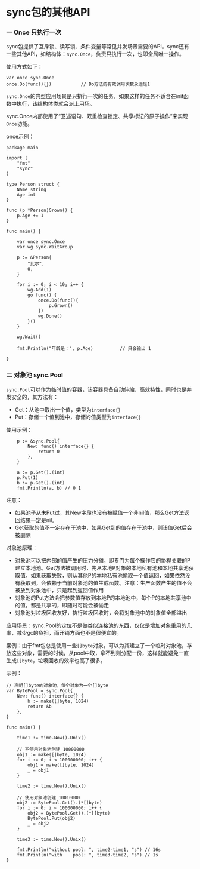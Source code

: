 # sync包的其他API

### 一 Once 只执行一次

sync包提供了互斥锁、读写锁、条件变量等常见并发场景需要的API。sync还有一些其他API，如结构体：`sync.Once`，负责只执行一次，也即全局唯一操作。

使用方式如下：

```text
var once sync.Once
once.Do(func(){})           // Do方法的有效调用次数永远是1
```

`sync.Once`的典型应用场景是只执行一次的任务，如果这样的任务不适合在init函数中执行，该结构体类就会派上用场。

sync.Once内部使用了“卫述语句、双重检查锁定、共享标记的原子操作”来实现`Once`功能。

once示例：

```text
package main

import (
	"fmt"
	"sync"
)

type Person struct {
	Name string
	Age int
}

func (p *Person)Grown() {
	p.Age += 1
}

func main() {

	var once sync.Once
	var wg sync.WaitGroup

	p := &Person{
		"比尔",
		0,
	}

	for i := 0; i < 10; i++ {
		wg.Add(1)
		go func() {
			once.Do(func(){
				p.Grown()
			})
			wg.Done()
		}()
	}

	wg.Wait()

	fmt.Println("年龄是：", p.Age)			// 只会输出 1

}
```

### 二 对象池 sync.Pool

`sync.Pool`可以作为临时值的容器，该容器具备自动伸缩、高效特性，同时也是并发安全的，其方法有：

* Get：从池中取出一个值，类型为`interface{}`
* Put：存储一个值到池中，存储的值类型为`interface{}`

使用示例：

```text
	p := &sync.Pool{
		New: func() interface{} {
			return 0
		},
	}

	a := p.Get().(int)
	p.Put(1)
	b := p.Get().(int)
	fmt.Println(a, b) // 0 1
```

注意：

* 如果池子从未Put过，其New字段也没有被赋值一个非nil值，那么Get方法返回结果一定是nil。
* Get获取的值不一定存在于池中，如果Get到的值存在于池中，则该值Get后会被删除

对象池原理：

* 对象池可以把内部的值产生的压力分摊，即专门为每个操作它的协程关联的P建立本地池。Get方法被调用时，先从本地P对象的本地私有池和本地共享池获取值，如果获取失败，则从其他P的本地私有池偷取一个值返回，如果依然没有获取到，会依赖于当前对象池的值生成函数。注意：生产函数产生的值不会被放到对象池中，只是起到返回值作用
* 对象池的Put方法会把参数值存放到本地P的本地池中，每个P的本地共享池中的值，都是共享的，即随时可能会被偷走
* 对象池对垃圾回收友好，执行垃圾回收时，会将对象池中的对象值全部溢出

应用场景：sync.Pool的定位不是做类似连接池的东西，仅仅是增加对象重用的几率，减少gc的负担，而开销方面也不是很便宜的。

案例：由于fmt包总是使用一些`[]byte`对象，可以为其建立了一个临时对象池，存放这些对象，需要的时候，从pool中取，拿不到则分配一份，这样就能避免一直生成`[]byte`，垃圾回收的效率也高了很多。

示例：

```text
// 声明[]byte的对象池，每个对象为一个[]byte
var BytePool = sync.Pool{
	New: func() interface{} {
		b := make([]byte, 1024)
		return &b
	},
}

func main() {

	time1 := time.Now().Unix()

	// 不使用对象池创建 10000000
	obj1 := make([]byte, 1024)
	for i := 0; i < 100000000; i++ {
		obj1 = make([]byte, 1024)
		_ = obj1
	}

	time2 := time.Now().Unix()

	// 使用对象池创建 10010000
	obj2 := BytePool.Get().(*[]byte)
	for i := 0; i < 100000000; i++ {
		obj2 = BytePool.Get().(*[]byte)
		BytePool.Put(obj2)
		_ = obj2
	}

	time3 := time.Now().Unix()

	fmt.Println("without pool: ", time2-time1, "s") // 16s
	fmt.Println("with    pool: ", time3-time2, "s") // 1s
}
```

